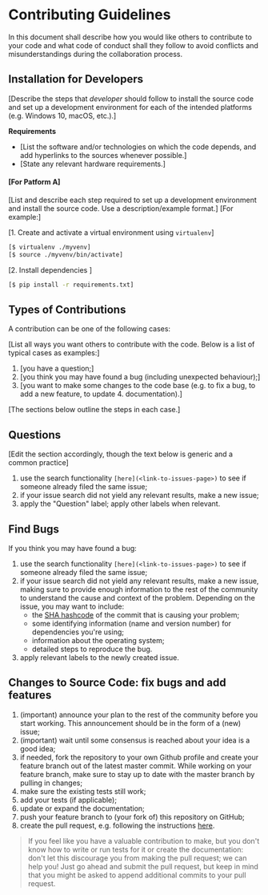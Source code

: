 # Contributing Guidelines

In this document shall describe how you would like others to contribute to your code and what code of conduct shall they follow to avoid conflicts and misunderstandings during the collaboration process.


## Installation for Developers
[Describe the steps  that *developer* should follow to install the source code and set up a development environment for each of the intended platforms (e.g. Windows 10, macOS, etc.).]

**Requirements** 
- [List the software and/or technologies on which the code depends, and add hyperlinks to the sources whenever possible.]
- [State any relevant hardware requirements.]

#### [For Patform A]

[List and describe each step required to set up a development environment and install the source code. Use a description/example format.] [For example:]

[1. Create and activate a virtual environment using `virtualenv`]

```bash
[$ virtualenv ./myvenv]
[$ source ./myvenv/bin/activate]
```

[2. Install dependencies ]
```bash
[$ pip install -r requirements.txt]
```

## Types of Contributions

A contribution can be one of the following cases:

[List all ways you want others to contribute with the code. Below is a list of typical cases as examples:]
    
1. [you have a question;]
2. [you think you may have found a bug (including unexpected behaviour);]
3. [you want to make some changes to the code base (e.g. to fix a bug, to add a new feature, to update 4. documentation).]

[The sections below outline the steps in each case.]

## Questions
    
[Edit the section accordingly, though the text below is generic and a common practice]
1. use the search functionality `[here](<link-to-issues-page>)` to see if someone already filed the same issue;
2. if your issue search did not yield any relevant results, make a new issue;
3. apply the "Question" label; apply other labels when relevant.

## Find Bugs

If you think you may have found a bug:

1. use the search functionality `[here](<link-to-issues-page>)` to see if someone already filed the same issue;
2. if your issue search did not yield any relevant results, make a new issue, making sure to provide enough information to the rest of the community to understand the cause and context of the problem. Depending on the issue, you may want to include:
    - the [SHA hashcode](https://help.github.com/articles/autolinked-references-and-urls/#commit-shas) of the commit that is causing your problem;
    - some identifying information (name and version number) for dependencies you're using;
    - information about the operating system;
    - detailed steps to reproduce the bug.
3. apply relevant labels to the newly created issue.

## Changes to Source Code: fix bugs and add features

1. (important) announce your plan to the rest of the community before you start working. This announcement should be in the form of a (new) issue;
2. (important) wait until some consensus is reached about your idea is a good idea;
3. if needed, fork the repository to your own Github profile and create your feature branch out of the latest master commit. While working on your feature branch, make sure to stay up to date with the master branch by pulling in changes;
4. make sure the existing tests still work;
5. add your tests (if applicable);
6. update or expand the documentation;
7. push your feature branch to (your fork of) this repository on GitHub;
8. create the pull request, e.g. following the instructions [here](https://docs.github.com/en/github/collaborating-with-pull-requests/proposing-changes-to-your-work-with-pull-requests/creating-a-pull-request).

> If you feel like you have a valuable contribution to make, but you don't know how to write or run tests for it or create the documentation: don't let this discourage you from making the pull request; we can help you! Just go ahead and submit the pull request, but keep in mind that you might be asked to append additional commits to your pull request.
